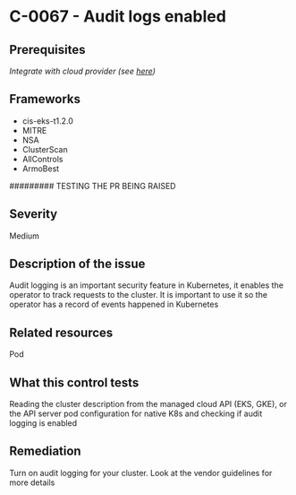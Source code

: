 # C-0067 - Audit logs enabled

## Prerequisites
 *Integrate with cloud provider (see [here](https://hub.armosec.io/docs/kubescape-integration-with-cloud-providers))*
 
## Frameworks
* cis-eks-t1.2.0
* MITRE
* NSA
* ClusterScan
* AllControls
* ArmoBest
 


######### TESTING THE PR BEING RAISED


## Severity
Medium

## Description of the issue
Audit logging is an important security feature in Kubernetes, it enables the operator to track requests to the cluster. It is important to use it so the operator has a record of events happened in Kubernetes
 
## Related resources
Pod
 
## What this control tests 
Reading the cluster description from the managed cloud API (EKS, GKE), or the API server pod configuration for native K8s and checking if audit logging is enabled
 
## Remediation
Turn on audit logging for your cluster. Look at the vendor guidelines for more details
 
